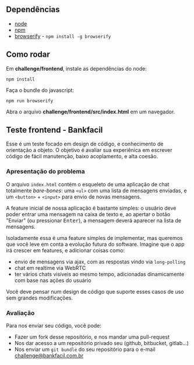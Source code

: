 ## Dependências
* [node](https://nodejs.org/en/)
* [npm](https://www.npmjs.com/)
* [browserify](http://browserify.org/) - `npm install -g browserify`

## Como rodar
Em **challenge/frontend**, instale as dependências do node:
```
npm install
```
Faça o bundle do javascript:
```
npm run browserify
```
Abra o arquivo **challenge/frontend/src/index.html** em um navegador.

## Teste frontend - Bankfacil

Esse é um teste focado em design de código, e conhecimento de orientação a
objeto. O objetivo é avaliar sua experiênica em escrever código de fácil
manutenção, baixo acoplamento, e alta coesão.

### Apresentação do problema

O arquivo `index.html` contém o esqueleto de uma aplicação de chat totalmente
*bare-bones*: uma `<ul>` com uma lista de mensagens enviadas, e um `<button>` + `<input>`
para envio de novas mensagens.

A feature inicial de nossa aplicação é bastante simples: o usuário deve poder
entrar uma mensagem na caixa de texto e, ao apertar o botão "Enviar" (ou
pressionar <kbd>Enter</kbd>), a mensagem deverá aparecer na lista de mensagens.

Isoladamente essa é uma feature simples de implementar, mas queremos que você
leve em conta a evolução futura do software. Imagine que o app irá crescer em
features, e adicionar coisas como:
* envio de mensagens via ajax, com as respostas vindo via `long-polling`
* chat em realtime via WebRTC
* ter vários chats visíveis ao mesmo tempo, adicionadas dinamicamente com base nas ações do usuário

Você deve pensar num design de código que suporte esses casos de uso sem
grandes modificações.

### Avaliação

Para nos enviar seu código, você pode:
* Fazer um fork desse repositório, e nos mandar uma pull-request
* Nos dar acesso a um repositório privado seu (github, bitbucket, gitlab...)
* Nos enviar um `git bundle` do seu repositório para o e-mail challenge@bankfacil.com.br
